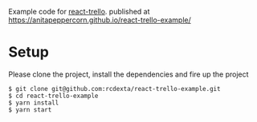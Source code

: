 Example code for [react-trello](https://github.com/rcdexta/react-trello).
published at https://anitapeppercorn.github.io/react-trello-example/
# Setup

Please clone the project, install the dependencies and fire up the project

```
$ git clone git@github.com:rcdexta/react-trello-example.git
$ cd react-trello-example
$ yarn install
$ yarn start
```

